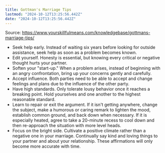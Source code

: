 ```yaml
---
title: Gottman's Marriage Tips
lastmod: "2024-10-12T13:25:56.442Z"
date: "2024-10-12T13:25:56.442Z"
---
```


Source: <https://www.yourskillfulmeans.com/knowledgebase/gottmans-marriage-tips/>

- Seek help early. Instead of waiting six years before looking for outside assistance, seek help as soon as a problem becomes known.
- Edit yourself. Honesty is essential, but knowing every critical or negative thought hurts your partner.
- Soften your "start-up." When a problem arises, instead of beginning with an angry confrontation, bring up your concerns gently and carefully.
- Accept influence. Both parties need to be able to accept and change feelings and plans due to the influence of the other party.
- Have high standards. Only tolerate lousy behavior once it reaches a breaking point. Hold yourselves and one another to the highest reasonable standard.
- Learn to repair or exit the argument. If it isn't getting anywhere, change the subject, make a humorous or caring remark to lighten the mood, establish common ground, and back down when necessary. If it is especially heated, agree to take a 20-minute recess to cool down and then re-approach the situation with more level heads.
- Focus on the bright side. Cultivate a positive climate rather than a negative one in your marriage. Continually say kind and loving things to your partner and about your relationship. These affirmations will only become more accurate with time.
